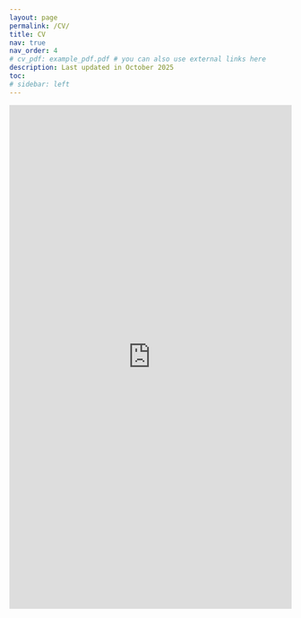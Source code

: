 ```yaml
---
layout: page
permalink: /CV/
title: CV
nav: true
nav_order: 4
# cv_pdf: example_pdf.pdf # you can also use external links here
description: Last updated in October 2025
toc:
# sidebar: left
---
```

<div style="position:relative; padding-top: 0;">
  <iframe
    src="https://drive.google.com/file/d/1yDTwAVMrBCthihK3H4-lr0GEFXBTxzCW/preview"
    width="100%"
    height="900"
    allow="autoplay"
    style="border:0;">
  </iframe>
</div>
